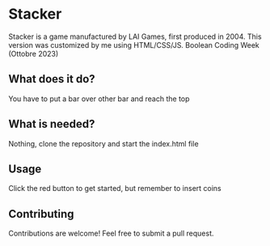 # Stacker 

Stacker is a game manufactured by LAI Games, first produced in 2004.
This version was customized by me using HTML/CSS/JS. Boolean Coding Week (Ottobre 2023)

## What does it do?

You have to put a bar over other bar and reach the top

## What is needed?

Nothing, clone the repository and start the index.html file

## Usage

Click the red button to get started, but remember to insert coins

## Contributing
Contributions are welcome! Feel free to submit a pull request.
